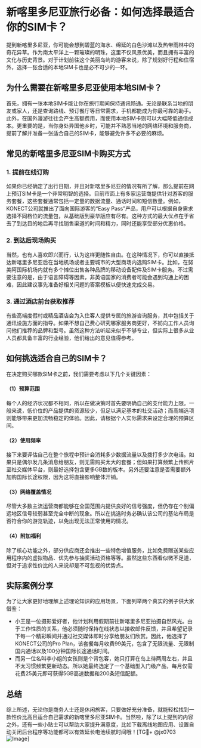 # 新喀里多尼亚旅行必备：如何选择最适合你的SIM卡？

提到新喀里多尼亚，你可能会想到碧蓝的海水、绵延的白色沙滩以及热带雨林中的奇花异草。作为南太平洋上一颗璀璨的明珠，这里不仅风景优美，而且拥有丰富的文化与历史背景。对于计划前往这个美丽岛屿的游客来说，除了规划好行程和住宿外，选择一张合适的本地SIM卡也是必不可少的一环。

## 为什么需要在新喀里多尼亚使用本地SIM卡？

首先，拥有一张本地SIM卡能让你在旅行期间保持通讯畅通。无论是联系当地的朋友或家人，还是查询路线、预订餐厅等日常需求，手机都能成为你最可靠的助手。此外，在国外漫游往往会产生高额费用，而使用本地SIM卡则可以大幅降低通信成本。更重要的是，当你身处异国他乡时，可能并不熟悉当地的网络环境和服务商，提前了解并准备一张适合自己的SIM卡，能够避免许多不必要的麻烦。

## 常见的新喀里多尼亚SIM卡购买方式

### 1. 提前在线订购
如果你已经确定了出行日期，并且对新喀里多尼亚的情况有所了解，那么提前在网上预订SIM卡是一个非常明智的选择。目前市面上有多家运营商提供针对游客的服务套餐，这些套餐通常包括一定量的数据流量、通话时间和短信数量。例如，KONECT公司就推出了面向国际游客的“Easy Pass”产品，用户可以根据自身需求选择不同档位的流量包，从基础版到豪华版应有尽有。这种方式的最大优点在于省去了到达目的地后再寻找销售渠道的时间和精力，同时还能享受部分优惠价格。

### 2. 到达后现场购买
当然，也有人喜欢即兴而行，认为这样更随性自由。在这种情况下，你可以直接抵达新喀里多尼亚后在当地机场或者主要城市的大型商场内选购SIM卡。比如，在努美阿国际机场内就有多个摊位出售各种品牌的移动设备配件及SIM卡服务。不过需要注意的是，由于语言障碍等因素，非英语国家的消费者可能会遇到沟通上的困难，因此建议事先准备好相关问题的答案模板以便快速完成交易。

### 3. 通过酒店前台获取推荐
有些高端度假村或精品酒店会为入住客人提供专属的旅游咨询服务，其中包括关于通讯设施方面的指导。如果不想自己费心研究哪家服务商更好，不妨向工作人员询问他们推荐的品牌和型号。虽然这种方法听起来似乎不够专业，但实际上很多从业人员都具备丰富的行业经验，他们给出的意见值得参考。

## 如何挑选适合自己的SIM卡？

在决定购买哪款SIM卡之前，我们需要考虑以下几个关键因素：

#### （1）预算范围
每个人的经济状况都不相同，所以在做决策时首先要明确自己的支付能力上限。一般来说，低价位的产品提供的资源较少，但足以满足基本的社交活动；而高端选项则能够带来更加流畅稳定的体验。因此，请根据个人实际需求来设定合理的预算区间。

#### （2）使用频率
接下来要评估自己在整个旅程中预计会消耗多少数据流量以及拨打多少次电话。如果只是偶尔发几条消息给朋友，则无需购买太大的套餐；但如果打算频繁上传照片至社交媒体平台，则最好选择包含更多GB数的版本。另外还要注意是否需要额外加购国际长途权限，因为这将直接影响整体开销。

#### （3）网络覆盖情况
尽管大多数主流运营商都能够在全国范围内提供良好的信号强度，但仍存在个别偏远地区信号较弱甚至完全中断的现象。所以在挑选时务必确认该公司的基站布局是否符合你的游览轨迹，以免出现无法正常使用的情况。

#### （4）附加福利
除了核心功能之外，部分供应商还会推出一些特色增值服务，比如免费赠送某些应用程序内的虚拟物品、优先参与抽奖活动资格等等。虽然这些东西看似微不足道，但对于追求性价比的人来说却是不可忽视的优势点。

## 实际案例分享
为了让大家更好地理解上述理论知识的应用场景，下面列举两个真实的例子供大家借鉴：
- 小王是一位摄影爱好者，他计划利用假期前往新喀里多尼亚拍摄自然风光。由于工作性质的关系，他必须随时保持在线状态以接收邮件反馈，并且希望记录下每一个精彩瞬间并通过社交媒体即时分享给朋友们欣赏。因此，他选择了KONECT公司的Pro Plan，该套餐每月收费99美元，包含了无限流量、无限制国内通话以及100分钟国际长途通话时间。
- 而另一位名叫李小姐的女孩则是个背包客，她只打算在岛上待两周左右，并且不太习惯频繁更新动态。所以她最终选定了一个基础型入门级产品，每月仅需花费25美元即可获得5GB高速数据和200条短信配额。

## 总结
综上所述，无论你是商务人士还是休闲旅客，只要做好充分准备，就能轻松找到一款性价比高且适合自己需求的新喀里多尼亚SIM卡。当然啦，除了以上提到的内容之外，还有一些小贴士可以帮助大家提升满意度，比如下载离线地图应用、设置自动关闭后台程序等功能都可以有效延长电池续航时间哦！[TG💪+ @jx0703 ![Image](https://github.com/user-attachments/assets/dbca1d08-cadb-493c-b0ec-ad6f7a83f270)]